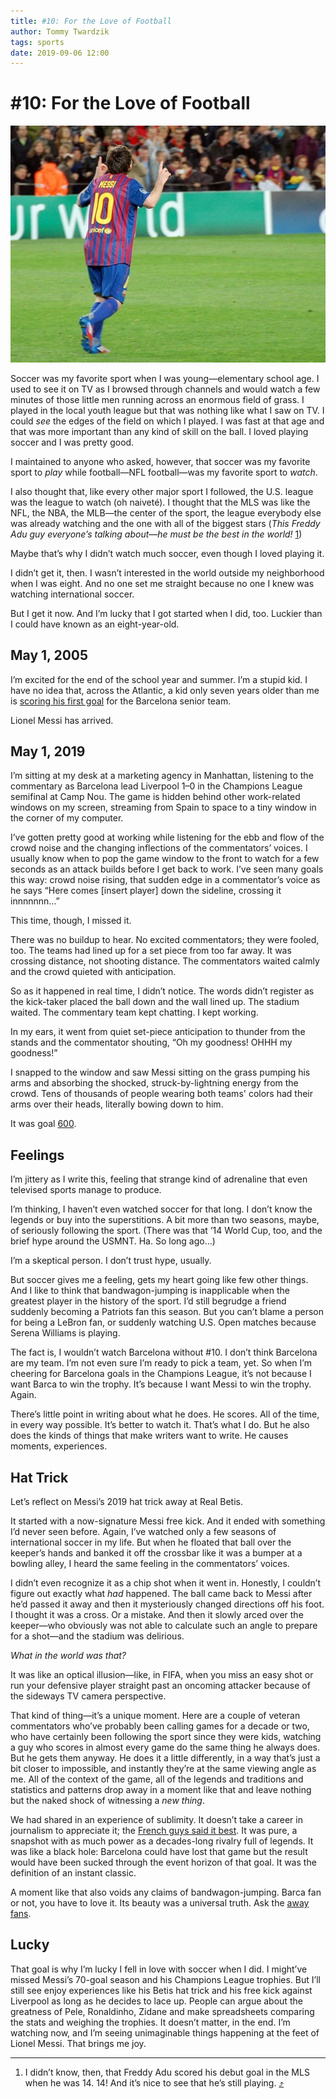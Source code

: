 ```yaml
---
title: #10: For the Love of Football
author: Tommy Twardzik
tags: sports
date: 2019-09-06 12:00
---
```


# #10: For the Love of Football

<!-- description: On the joy of watching something utterly new from the foot of the greatest player in the world. -->

![Messi pointing toward the sky in celebration.](/assets/images/messi_hands_up_celebration.jpeg)

Soccer was my favorite sport when I was young—elementary school age. I used to see it on TV as I browsed through channels and would watch a few minutes of those little men running across an enormous field of grass. I played in the local youth league but that was nothing like what I saw on TV. I could _see_ the edges of the field on which I played. I was fast at that age and that was more important than any kind of skill on the ball. I loved playing soccer and I was pretty good.

I maintained to anyone who asked, however, that soccer was my favorite sport to _play_ while football—NFL football—was my favorite sport to _watch_.

I also thought that, like every other major sport I followed, the U.S. league was the league to watch (oh naiveté). I thought that the MLS was like the NFL, the NBA, the MLB—the center of the sport, the league everybody else was already watching and the one with all of the biggest stars (*This Freddy Adu guy everyone’s talking about—he must be the best in the world!* <span class="fn" id="1"><a href="#1-f">1</a></span>)

Maybe that’s why I didn’t watch much soccer, even though I loved playing it.

I didn’t get it, then. I wasn’t interested in the world outside my neighborhood when I was eight. And no one set me straight because no one I knew was watching international soccer.

But I get it now. And I’m lucky that I got started when I did, too. Luckier than I could have known as an eight-year-old.

## May 1, 2005

I’m excited for the end of the school year and summer. I’m a stupid kid. I have no idea that, across the Atlantic, a kid only seven years older than me is [scoring his first goal](https://www.goal.com/en/news/messi-nets-stunning-free-kick-for-600th-barcelona-goal/gnaupjmogdp11af1sge2qk31k) for the Barcelona senior team.

Lionel Messi has arrived.

## May 1, 2019

I’m sitting at my desk at a marketing agency in Manhattan, listening to the commentary as Barcelona lead Liverpool 1–0 in the Champions League semifinal at Camp Nou. The game is hidden behind other work-related windows on my screen, streaming from Spain to space to a tiny window in the corner of my computer.

I’ve gotten pretty good at working while listening for the ebb and flow of the crowd noise and the changing inflections of the commentators’ voices. I usually know when to pop the game window to the front to watch for a few seconds as an attack builds before I get back to work. I’ve seen many goals this way: crowd noise rising, that sudden edge in a commentator’s voice as he says “Here comes [insert player] down the sideline, crossing it innnnnnn…”

This time, though, I missed it.

There was no buildup to hear. No excited commentators; they were fooled, too. The teams had lined up for a set piece from too far away. It was crossing distance, not shooting distance. The commentators waited calmly and the crowd quieted with anticipation.

So as it happened in real time, I didn’t notice. The words didn’t register as the kick-taker placed the ball down and the wall lined up. The stadium waited. The commentary team kept chatting. I kept working.

In my ears, it went from quiet set-piece anticipation to thunder from the stands and the commentator shouting, “Oh my goodness! OHHH my goodness!”

I snapped to the window and saw Messi sitting on the grass pumping his arms and absorbing the shocked, struck-by-lightning energy from the crowd. Tens of thousands of people wearing both teams' colors had their arms over their heads, literally bowing down to him.

It was goal [600](https://twitter.com/OptaJose/status/1123691683621818373).

## Feelings

I’m jittery as I write this, feeling that strange kind of adrenaline that even televised sports manage to produce. 

I’m thinking, I haven’t even watched soccer for that long. I don’t know the legends or buy into the superstitions. A bit more than two seasons, maybe, of seriously following the sport. (There was that ’14 World Cup, too, and the brief hype around the USMNT. Ha. So long ago…)

I’m a skeptical person. I don’t trust hype, usually.

But soccer gives me a feeling, gets my heart going like few other things. And I like to think that bandwagon-jumping is inapplicable when the greatest player in the history of the sport. I’d still begrudge a friend suddenly becoming a Patriots fan this season. But you can’t blame a person for being a LeBron fan, or suddenly watching U.S. Open matches because Serena Williams is playing.

The fact is, I wouldn’t watch Barcelona without #10. I don’t think Barcelona are my team. I’m not even sure I’m ready to pick a team, yet. So when I’m cheering for Barcelona goals in the Champions League, it’s not because I want Barca to win the trophy. It’s because I want Messi to win the trophy. Again.

There’s little point in writing about what he does. He scores. All of the time, in every way possible. It’s better to watch it. That’s what I do. But he also does the kinds of things that make writers want to write. He causes moments, experiences.

## Hat Trick

Let’s reflect on Messi’s 2019 hat trick away at Real Betis.

It started with a now-signature Messi free kick. And it ended with something I’d never seen before. Again, I’ve watched only a few seasons of international soccer in my life. But when he floated that ball over the keeper’s hands and banked it off the crossbar like it was a bumper at a bowling alley, I heard the same feeling in the commentators’ voices.

I didn’t even recognize it as a chip shot when it went in. Honestly, I couldn’t figure out exactly what _had_ happened. The ball came back to Messi after he’d passed it away and then it mysteriously changed directions off his foot. I thought it was a cross. Or a mistake. And then it slowly arced over the keeper—who obviously was not able to calculate such an angle to prepare for a shot—and the stadium was delirious.

_What in the world was that?_

It was like an optical illusion—like, in FIFA, when you miss an easy shot or run your defensive player straight past an oncoming attacker because of the sideways TV camera perspective.

That kind of thing—it’s a unique moment. Here are a couple of veteran commentators who’ve probably been calling games for a decade or two, who have certainly been following the sport since they were kids, watching a guy who scores in almost every game do the same thing he always does. But he gets them anyway. He does it a little differently, in a way that’s just a bit closer to impossible, and instantly they’re at the same viewing angle as me. All of the context of the game, all of the legends and traditions and statistics and patterns drop away in a moment like that and leave nothing but the naked shock of witnessing a _new thing_.

We had shared in an experience of sublimity. It doesn’t take a career in journalism to appreciate it; the [French guys said it best](https://youtu.be/zSVUE9tFAOc). It was pure, a snapshot with as much power as a decades-long rivalry full of legends. It was like a black hole: Barcelona could have lost that game but the result would have been sucked through the event horizon of that goal. It was the definition of an instant classic.

A moment like that also voids any claims of bandwagon-jumping. Barca fan or not, you have to love it. Its beauty was a universal truth. Ask the [away fans](https://youtu.be/CkEaV3WDavY?t=43).

## Lucky

That goal is why I’m lucky I fell in love with soccer when I did. I might’ve missed Messi’s 70-goal season and his Champions League trophies. But I’ll still see enjoy experiences like his Betis hat trick and his free kick against Liverpool as long as he decides to lace up. People can argue about the greatness of Pele, Ronaldinho, Zidane and make spreadsheets comparing the stats and weighing the trophies. It doesn’t matter, in the end. I’m watching now, and I’m seeing unimaginable things happening at the feet of Lionel Messi. That brings me joy.

---

1. <span id="1-f">I didn’t know, then, that Freddy Adu scored his debut goal in the MLS when he was 14. 14! And it’s nice to see that he’s still playing.</span> [⤴️](#1)
